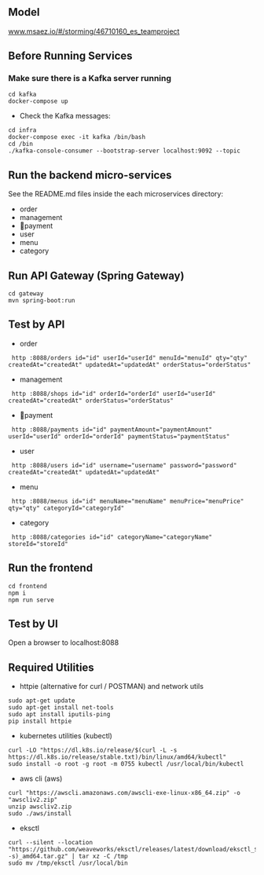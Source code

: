 # 

## Model
www.msaez.io/#/storming/46710160_es_teamproject

## Before Running Services
### Make sure there is a Kafka server running
```
cd kafka
docker-compose up
```
- Check the Kafka messages:
```
cd infra
docker-compose exec -it kafka /bin/bash
cd /bin
./kafka-console-consumer --bootstrap-server localhost:9092 --topic
```

## Run the backend micro-services
See the README.md files inside the each microservices directory:

- order
- management
- payment
- user
- menu
- category


## Run API Gateway (Spring Gateway)
```
cd gateway
mvn spring-boot:run
```

## Test by API
- order
```
 http :8088/orders id="id" userId="userId" menuId="menuId" qty="qty" createdAt="createdAt" updatedAt="updatedAt" orderStatus="orderStatus" 
```
- management
```
 http :8088/shops id="id" orderId="orderId" userId="userId" createdAt="createdAt" orderStatus="orderStatus" 
```
- payment
```
 http :8088/payments id="id" paymentAmount="paymentAmount" userId="userId" orderId="orderId" paymentStatus="paymentStatus" 
```
- user
```
 http :8088/users id="id" username="username" password="password" createdAt="createdAt" updatedAt="updatedAt" 
```
- menu
```
 http :8088/menus id="id" menuName="menuName" menuPrice="menuPrice" qty="qty" categoryId="categoryId" 
```
- category
```
 http :8088/categories id="id" categoryName="categoryName" storeId="storeId" 
```


## Run the frontend
```
cd frontend
npm i
npm run serve
```

## Test by UI
Open a browser to localhost:8088

## Required Utilities

- httpie (alternative for curl / POSTMAN) and network utils
```
sudo apt-get update
sudo apt-get install net-tools
sudo apt install iputils-ping
pip install httpie
```

- kubernetes utilities (kubectl)
```
curl -LO "https://dl.k8s.io/release/$(curl -L -s https://dl.k8s.io/release/stable.txt)/bin/linux/amd64/kubectl"
sudo install -o root -g root -m 0755 kubectl /usr/local/bin/kubectl
```

- aws cli (aws)
```
curl "https://awscli.amazonaws.com/awscli-exe-linux-x86_64.zip" -o "awscliv2.zip"
unzip awscliv2.zip
sudo ./aws/install
```

- eksctl 
```
curl --silent --location "https://github.com/weaveworks/eksctl/releases/latest/download/eksctl_$(uname -s)_amd64.tar.gz" | tar xz -C /tmp
sudo mv /tmp/eksctl /usr/local/bin
```

